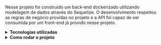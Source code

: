 Nesse projeto foi construido um back-end dockerizado utilizando modelagem de dados através do Sequelize. O desenvolvimento respeitou as regras de negócio providas no projeto e a API foi capaz de ser consumida por um front-end já provido nesse projeto.

<details>
  <summary><strong> Tecnologias utilizadas</strong></summary><br />
  
- `Node.js`
- `TypeScript`
- `JWT`
- `Sequelize`
- `POO`
- `S.O.L.I.D`
- `Arquitetura MSC`
- `docker`
- `docker-compose`
- `MySql`
- `Express`;

</details>

<details>
  <summary><strong>Como rodar o projeto</strong></summary></br>

 Configurações mínimas para execução do projeto:

- Sistema Operacional Distribuição Unix
- Node versão 16.14.0 LTS
- Docker
- Docker-compose versão >=1.29.2

  **Com Docker:**

  **:warning: Antes de começar, seu docker-compose precisa estar na versão 1.29 ou superior. [Veja aqui](https://www.digitalocean.com/community/tutorials/how-to-install-and-use-docker-compose-on-ubuntu-20-04-pt) ou [na documentação](https://docs.docker.com/compose/install/) como instalá-lo. No primeiro artigo, você pode substituir onde está com `1.26.0` por `1.29.2`.**

- `npm run compose:up` na raiz do projeto;
- `npm run install:apps` na raiz do projeto para instalar dependências do front e back-end;
- `docker exec -it app_backend bash` em ./app/backend;
- `npm run build` no container do backend;
- `npm run db:reset` no container do backend;

**Localmente:**

**Necessita ter um banco de dados(MySql) instalado localmente**

- `npm run install:apps` na raiz do projeto para instalar dependências do front e back-end;
- `npm run compose:up` na raiz do projeto;
- `npm run build`;
- `npm run db:reset`;

</details>
